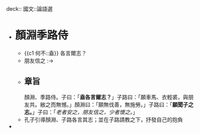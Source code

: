 deck:: 國文::論語選

- # 顏淵季路侍
	- {{c1 何不::盍}} 各言爾志？
	- 朋友信之 :->
	- ## 章旨
	  顏淵、季路侍。子曰：「**盍各言爾志？**」子路曰：「願車馬、衣輕裘，與朋友共。敝之而無憾。」顏淵曰：「願無伐善，無施勞。」子路曰：「**願聞子之志。**」子曰：「*老者安之，朋友信之，少者懷之。*」
	- 孔子引導顏淵、子路各言其志；並在子路請教之下，抒發自己的抱負
-
